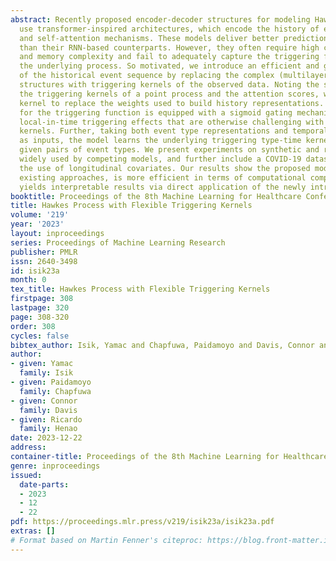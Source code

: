 ```yaml
---
abstract: Recently proposed encoder-decoder structures for modeling Hawkes processes
  use transformer-inspired architectures, which encode the history of events via embeddings
  and self-attention mechanisms. These models deliver better prediction and goodness-of-fit
  than their RNN-based counterparts. However, they often require high computational
  and memory complexity and fail to adequately capture the triggering function of
  the underlying process. So motivated, we introduce an efficient and general encoding
  of the historical event sequence by replacing the complex (multilayered) attention
  structures with triggering kernels of the observed data. Noting the similarity between
  the triggering kernels of a point process and the attention scores, we use a triggering
  kernel to replace the weights used to build history representations. Our estimator
  for the triggering function is equipped with a sigmoid gating mechanism that captures
  local-in-time triggering effects that are otherwise challenging with standard decaying-over-time
  kernels. Further, taking both event type representations and temporal embeddings
  as inputs, the model learns the underlying triggering type-time kernel parameters
  given pairs of event types. We present experiments on synthetic and real data sets
  widely used by competing models, and further include a COVID-19 dataset to illustrate
  the use of longitudinal covariates. Our results show the proposed model outperforms
  existing approaches, is more efficient in terms of computational complexity, and
  yields interpretable results via direct application of the newly introduced kernel.
booktitle: Proceedings of the 8th Machine Learning for Healthcare Conference
title: Hawkes Process with Flexible Triggering Kernels
volume: '219'
year: '2023'
layout: inproceedings
series: Proceedings of Machine Learning Research
publisher: PMLR
issn: 2640-3498
id: isik23a
month: 0
tex_title: Hawkes Process with Flexible Triggering Kernels
firstpage: 308
lastpage: 320
page: 308-320
order: 308
cycles: false
bibtex_author: Isik, Yamac and Chapfuwa, Paidamoyo and Davis, Connor and Henao, Ricardo
author:
- given: Yamac
  family: Isik
- given: Paidamoyo
  family: Chapfuwa
- given: Connor
  family: Davis
- given: Ricardo
  family: Henao
date: 2023-12-22
address:
container-title: Proceedings of the 8th Machine Learning for Healthcare Conference
genre: inproceedings
issued:
  date-parts:
  - 2023
  - 12
  - 22
pdf: https://proceedings.mlr.press/v219/isik23a/isik23a.pdf
extras: []
# Format based on Martin Fenner's citeproc: https://blog.front-matter.io/posts/citeproc-yaml-for-bibliographies/
---
```

